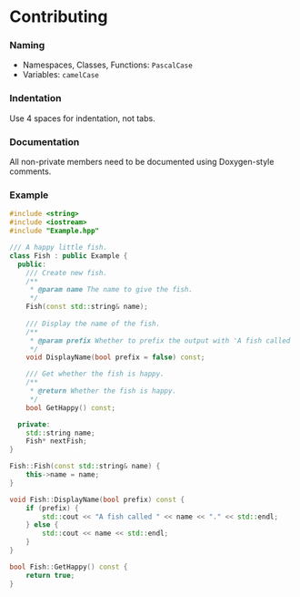 # Contributing

### Naming
* Namespaces, Classes, Functions: `PascalCase`
* Variables: `camelCase`

### Indentation
Use 4 spaces for indentation, not tabs.

### Documentation
All non-private members need to be documented using Doxygen-style comments.

### Example
```cpp
#include <string>
#include <iostream>
#include "Example.hpp"

/// A happy little fish.
class Fish : public Example {
  public:
    /// Create new fish.
    /**
     * @param name The name to give the fish.
     */
    Fish(const std::string& name);
    
    /// Display the name of the fish.
    /**
     * @param prefix Whether to prefix the output with 'A fish called '.
     */
    void DisplayName(bool prefix = false) const;

    /// Get whether the fish is happy.
    /**
     * @return Whether the fish is happy.
     */
    bool GetHappy() const;

  private:
    std::string name;
    Fish* nextFish;
}

Fish::Fish(const std::string& name) {
    this->name = name;
}

void Fish::DisplayName(bool prefix) const {
    if (prefix) {
        std::cout << "A fish called " << name << "." << std::endl;
    } else {
        std::cout << name << std::endl;
    }
}

bool Fish::GetHappy() const {
    return true;
}
```
